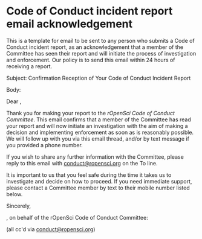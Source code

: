 # Code of Conduct incident report email acknowledgement

This is a template for email to be sent to any person who submits a Code of Conduct incident report, as an acknowledgement that a member of the Committee has seen their report and will initiate the process of investigation and enforcement. Our policy is to send this email within 24 hours of receiving a report.


Subject: Confirmation Reception of Your Code of Conduct Incident Report

Body:

Dear <name>,

Thank you for making your report to the _rOpenSci Code of Conduct Committee_. This email confirms that a member of the Committee has read your report and will now initiate an investigation with the aim of making a decision and implementing enforcement as soon as is reasonably possible. We will follow up with you via this email thread, and/or by text message if you provided a phone number.

If you wish to share any further information with the Committee, please reply to this email with conduct@ropensci.org on the To line.

It is important to us that you feel safe during the time it takes us to investigate and decide on how to proceed. If you need immediate support, please contact a Committee member by text to their mobile number listed below.

Sincerely,

<committee member name>, 
on behalf of the rOpenSci Code of Conduct Committee: 
<committee member name>
<phone number>

<committee member name>
<phone number>

(all cc'd via conduct@ropensci.org)

